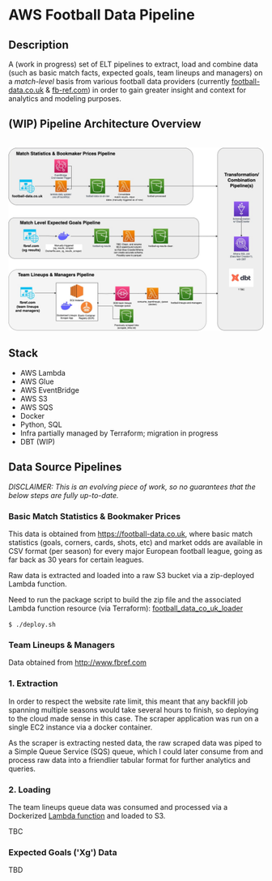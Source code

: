 # AWS Football Data Pipeline 


## Description

A (work in progress) set of ELT pipelines to extract, load and combine data (such as basic match facts, expected
goals, team lineups and managers) on a _match-level_ basis from various football
data providers (currently [football-data.co.uk](https://www.football-data.co.uk) & [fb-ref.com](https://fbref.com/en/))
in order to gain greater insight and context for analytics and modeling purposes.
<br>
## (WIP) Pipeline Architecture Overview 
<br>
<img src="images/aws_architecture_2023_08_12.jpg" width="1000">



## Stack
- AWS Lambda
- AWS Glue
- AWS EventBridge
- AWS S3
- AWS SQS
- Docker
- Python, SQL
- Infra partially managed by Terraform; migration in progress
- DBT (WIP)


## Data Source Pipelines


*DISCLAIMER: This is an evolving piece of work, so no guarantees that the below steps are fully up-to-date.*

### Basic Match Statistics & Bookmaker Prices

This data is obtained from https://football-data.co.uk, where basic match statistics
(goals, corners, cards, shots, etc) and market odds are available in CSV format (per season) for every major
European football league, going as far back as 30 years for certain leagues.

Raw data is extracted and loaded into a raw S3 bucket via a zip-deployed Lambda function.

Need to run the package script to build the zip file and the associated Lambda function resource (via Terraform): [football_data_co_uk_loader](terraform/lambda.tf)

```$ ./deploy.sh```


### Team Lineups & Managers

Data obtained from http://www.fbref.com

### 1. Extraction 

In order to respect the website rate limit, this meant that any backfill job spanning multiple
seasons would take several hours to finish, so deploying to the cloud made sense in this case.
The scraper application was run on a single EC2 instance via a docker container.

As the scraper is extracting nested data, the raw scraped data was piped to a Simple Queue Service
(SQS) queue, which I could later consume from and process raw data into a friendlier tabular format for
further analytics and queries.

### 2. Loading

The team lineups queue data was consumed and processed via a Dockerized [Lambda function](football_pipeline/expected_goals/fb_ref.py) and
loaded to S3.

TBC

### Expected Goals ('Xg') Data

TBD


